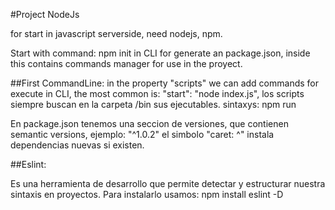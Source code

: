 #Project NodeJs

for start in javascript serverside, need nodejs, npm.

Start with command: npm init in CLI for generate an package.json, inside this contains commands manager for use in the proyect.

##First CommandLine:
in the property "scripts" we can add commands for execute in CLI, the most common is: "start": "node index.js",
los scripts siempre buscan en la carpeta /bin sus ejecutables. sintaxys: npm run

En package.json tenemos una seccion de versiones, que contienen semantic versions, ejemplo: "^1.0.2" el simbolo "caret: ^" instala dependencias nuevas si existen.

##Eslint:

Es una herramienta de desarrollo que permite detectar y estructurar nuestra sintaxis en proyectos.
Para instalarlo usamos: npm install eslint -D
